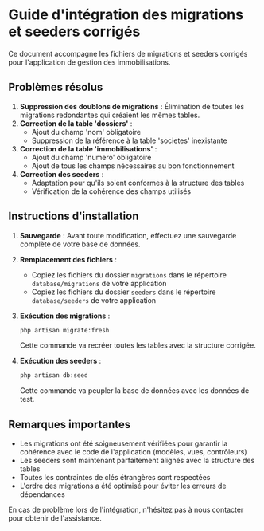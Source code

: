# Guide d'intégration des migrations et seeders corrigés

Ce document accompagne les fichiers de migrations et seeders corrigés pour l'application de gestion des immobilisations.

## Problèmes résolus

1. **Suppression des doublons de migrations** : Élimination de toutes les migrations redondantes qui créaient les mêmes tables.
2. **Correction de la table 'dossiers'** : 
   - Ajout du champ 'nom' obligatoire
   - Suppression de la référence à la table 'societes' inexistante
3. **Correction de la table 'immobilisations'** :
   - Ajout du champ 'numero' obligatoire
   - Ajout de tous les champs nécessaires au bon fonctionnement
4. **Correction des seeders** :
   - Adaptation pour qu'ils soient conformes à la structure des tables
   - Vérification de la cohérence des champs utilisés

## Instructions d'installation

1. **Sauvegarde** : Avant toute modification, effectuez une sauvegarde complète de votre base de données.

2. **Remplacement des fichiers** :
   - Copiez les fichiers du dossier `migrations` dans le répertoire `database/migrations` de votre application
   - Copiez les fichiers du dossier `seeders` dans le répertoire `database/seeders` de votre application

3. **Exécution des migrations** :
   ```bash
   php artisan migrate:fresh
   ```
   Cette commande va recréer toutes les tables avec la structure corrigée.

4. **Exécution des seeders** :
   ```bash
   php artisan db:seed
   ```
   Cette commande va peupler la base de données avec les données de test.

## Remarques importantes

- Les migrations ont été soigneusement vérifiées pour garantir la cohérence avec le code de l'application (modèles, vues, contrôleurs)
- Les seeders sont maintenant parfaitement alignés avec la structure des tables
- Toutes les contraintes de clés étrangères sont respectées
- L'ordre des migrations a été optimisé pour éviter les erreurs de dépendances

En cas de problème lors de l'intégration, n'hésitez pas à nous contacter pour obtenir de l'assistance.
